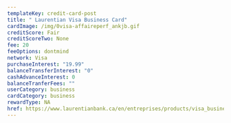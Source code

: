 ```yaml
---
templateKey: credit-card-post
title: " Laurentian Visa Business Card"
cardImage: /img/0visa-affaireperf_ankjb.gif
creditScore: Fair
creditScoreTwo: None
fee: 20
feeOptions: dontmind
network: Visa
purchaseInterest: "19.99"
balanceTransferInterest: "0"
cashAdvanceInterest: 0
balanceTranferFees: ""
userCategory: business
cardCategory: business
rewardType: NA
href: https://www.laurentianbank.ca/en/entreprises/products/visa_business_performance.html
---
```

